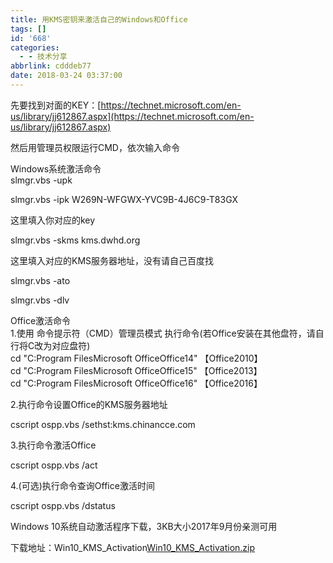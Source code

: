 ```yaml
---
title: 用KMS密钥来激活自己的Windows和Office
tags: []
id: '668'
categories:
  - - 技术分享
abbrlink: cdddeb77
date: 2018-03-24 03:37:00
---
```


先要找到对面的KEY：[https://technet.microsoft.com/en-us/library/jj612867.aspx](https://technet.microsoft.com/en-us/library/jj612867.aspx)

然后用管理员权限运行CMD，依次输入命令

Windows系统激活命令  
slmgr.vbs -upk

slmgr.vbs -ipk W269N-WFGWX-YVC9B-4J6C9-T83GX

这里填入你对应的key

slmgr.vbs -skms kms.dwhd.org

这里填入对应的KMS服务器地址，没有请自己百度找

slmgr.vbs -ato

slmgr.vbs -dlv

Office激活命令  
1.使用 命令提示符（CMD）管理员模式 执行命令(若Office安装在其他盘符，请自行将C改为对应盘符)  
cd "C:Program FilesMicrosoft OfficeOffice14" 【Office2010】  
cd "C:Program FilesMicrosoft OfficeOffice15" 【Office2013】  
cd "C:Program FilesMicrosoft OfficeOffice16" 【Office2016】

2.执行命令设置Office的KMS服务器地址

cscript ospp.vbs /sethst:kms.chinancce.com

3.执行命令激活Office

cscript ospp.vbs /act

4.(可选)执行命令查询Office激活时间

cscript ospp.vbs /dstatus

Windows 10系统自动激活程序下载，3KB大小2017年9月份亲测可用    

下载地址：Win10\_KMS\_Activation[Win10\_KMS\_Activation.zip](http://post.332b.com/usr/uploads/2018/03/3058077553.zip)